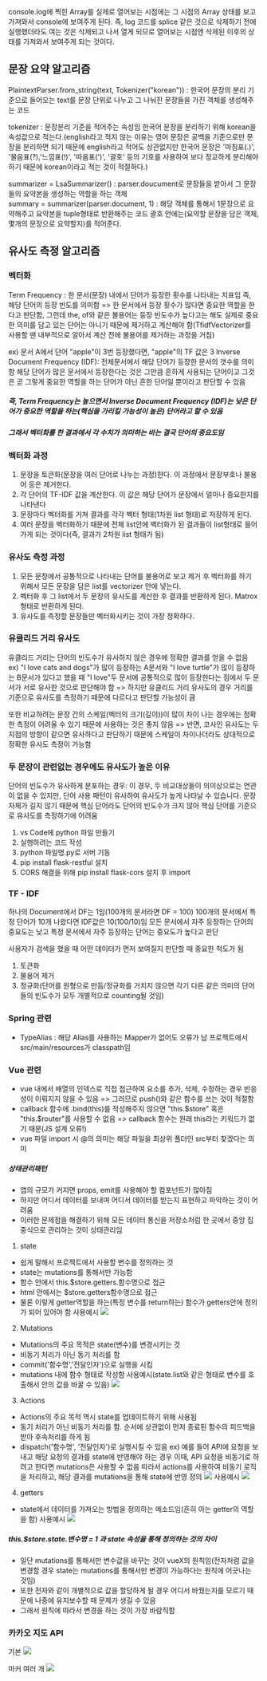 console.log에 찍힌 Array를 실제로 열어보는 시점에는 그 시점의 Array 상태를 보고 가져와서 console에 보여주게 된다. 즉, log 코드를 splice 같은 것으로 삭제하기 전에 실행했더라도 여는 것은 삭제되고 나서 열게 되므로 열어보는 시점엔 삭제된 이후의 상태를 가져와서 보여주게 되는 것이다.

## 문장 요약 알고리즘

PlaintextParser.from_string(text, Tokenizer("korean")) : 한국어 문장의 분리 기준으로 들어오는 text를 문장 단위로 나누고 그 나눠진 문장들을 가진 객체를 생성해주는 코드

tokenizer : 문장분리 기준을 적어주는 속성임 한국어 문장을 분리하기 위해 korean을 속성값으로 적는다.(english라고 적지 않는 이유는 영어 문장은 공백을 기준으로만 문장을 분리하면 되기 때문에 english라고 적어도 상관없지만 한국어 문장은 '마침표(.)', '물음표(?),'느낌표(!)', '따옴표(')', '괄호' 등의 기호를 사용하여 보다 정교하게 분리해야 하기 때문에 korean이라고 적는 것이 적절하다.)

summarizer = LsaSummarizer() : parser.doucument로 문장들을 받아서 그 문장들의 요약본을 생성하는 역할을 하는 객체
summary = summarizer(parser.document, 1) : 해당 객체를 통해서 1문장으로 요약해주고 요약본을 tuple형태로 반환해주는 코드 괄호 안에는(요약할 문장을 담은 객체, 몇개의 문장으로 요약할지)를 적어준다.


## 유사도 측정 알고리즘

### 벡터화
Term Frequency : 한 문서(문장) 내에서 단어가 등장한 횟수를 나타내는 지표임 즉, 해당 단어의 등장 빈도를 의미함 => 한 문서에서 등장 횟수가 많다면 중요한 역할을 한다고 판단함, 그런데 the, of와 같은 불용어는 등장 빈도수가 높다고는 해도 실제로 중요한 의미를 담고 있는 단어는 아니기 때문에 제거하고 계산해야 함(TfidfVectorizer를 사용할 땐 내부적으로 알아서 계산 전에 불용어를 제거하는 과정을 거침)

ex) 문서 A에서 단어 "apple"이 3번 등장했다면, "apple"의 TF 값은 3
Inverse Document Frequency (IDF): 전체문서에서 해당 단어가 등장한 문서의 갯수를 의미함 해당 단어가 많은 문서에서 등장한다는 것은 그만큼 흔하게 사용되는 단어이고 그것은 곧 그렇게 중요한 역할을 하는 단어가 아닌 흔한 단어일 뿐이라고 판단할 수 있음

##### 즉, Term Frequency는 높으면서 Inverse Document Frequency (IDF)는 낮은 단어가 중요한 역할을 하는(핵심을 가리킬 가능성이 높은) 단어라고 할 수 있음
##### 그래서 벡터화를 한 결과에서 각 수치가 의미하는 바는 결국 단어의 중요도임

### 벡터화 과정
1. 문장을 토큰화(문장을 여러 단어로 나누는 과정)한다. 이 과정에서 문장부호나 불용어 등은 제거한다.
2. 각 단어의 TF-IDF 값을 계산한다. 이 값은 해당 단어가 문장에서 얼마나 중요한지를 나타낸다
3. 문장마다 벡터화를 거쳐 결과를 각각 벡터 형태(1차원 list 형태)로 저장하게 된다.
4. 여러 문장을 벡터화하기 때문에 전체 list안에 벡터화가 된 결과들이 list형태로 들어가게 되는 것이다(즉, 결과가 2차원 list 형태가 됨)

### 유사도 측정 과정
1. 모든 문장에서 공통적으로 나타내는 단어를 불용어로 보고 제거 후 벡터화를 하기 위해서 모든 문장을 담은 list를 vectorizer 안에 넣는다.
2. 벡터화 후 그 list에서 두 문장의 유사도를 계산한 후 결과를 반환하게 된다. Matrox 형태로 반환하게 된다.
3. 유사도를 측정할 문장들만 벡터화시키는 것이 가장 정확하다.

### 유클리드 거리 유사도
유클리드 거리는 단어의 빈도수가 유사하지 않은 경우에 정확한 결과를 얻을 수 없음
ex) "I love cats and dogs"가 많이 등장하는 A문서와 "I love turtle"가 많이 등장하는 B문서가 있다고 했을 때 "I love"두 문서에 공통적으로 많이 등장한다는 점에서 두 문서가 서로 유사한 것으로 판단해야 함 => 하지만 유클리드 거리 유사도의 경우 거리를 기준으로 유사도를 측정하기 때문에 다르다고 판단할 가능성이 큼

또한 비교하려는 문장 간의 스케일(벡터의 크기(길이))이 많이 차이 나는 경우에는 정확한 측정이 어려울 수 있기 때문에 사용하는 것은 좋지 않음 => 반면, 코사인 유사도는 두 지점의 방향이 같으면 유사하다고 판단하기 때문에 스케일이 차이나더라도 상대적으로 정확한 유사도 측정이 가능함


### 두 문장이 관련없는 경우에도 유사도가 높은 이유
단어의 빈도수가 유사하게 분포하는 경우: 이 경우, 두 비교대상들이 의미상으로는 연관이 없을 수 있지만, 단어 사용 패턴이 유사하여 유사도가 높게 나타날 수 있습니다.
문장 자체가 길지 않기 때문에 핵심 단어라도 단어의 빈도수가 크지 않아 핵심 단어를 기준으로 유사도를 측정하기에 어려움

1. vs Code에 python 파일 만들기
2. 실행하려는 코드 작성
3. python 파일명.py로 서버 기동
4. pip install flask-restful 설치
5. CORS 해결을 위해 pip install flask-cors 설치 후 import


### TF - IDF
하나의 Document에서 DF는 1임(100개의 문서라면 DF = 100)
100개의 문서에서 특정 단어가 10개 나왔다면 IDF값은 10(100/10)임
모든 문서에서 자주 등장하는 단어의 중요도는 낮고 특정 문서에서 자주 등장하는 단어는 중요도가 높다고 판단

사용자가 검색을 했을 때 어떤 데이터가 먼저 보여질지 판단할 때 중요한 척도가 됨

1. 토큰화
2. 불용어 제거
3. 정규화(단어를 원형으로 만듬/정규화를 거치지 않으면 각기 다른 같은 의미의 단어들의 빈도수가 모두 개별적으로 counting될 것임)


### Spring 관련
- TypeAlias : 해당 Alias를 사용하는 Mapper가 없어도 오류가 
남
프로젝트에서 src/main/resources가 classpath임


### Vue 관련
- vue 내에서 배열의 인덱스로 직접 접근하여 요소를 추가, 삭제, 수정하는 경우 반응성이 이뤄지지 않을 수 있음 => 그러므로 push()와 같은 함수를 쓰는 것이 적절함
- callback 함수에 .bind(this)를 작성해주지 않으면 "this.$store" 혹은 "this.$router"를 사용할 수 없음 => callback 함수는 원래 this라는 키워드가 없기 때문(JS 설계 오류!)
- vue 파일 import 시 @의 의미는 해당 파일을 최상위 폴더인 src부터 찾겠다는 의미

##### 상태관리패턴
- 앱의 규모가 커지면 props, emit를 사용해야 할 컴포넌트가 많아짐
- 하지만 어디서 데이터를 보내며 어디서 데이터를 받는지 표현하고 파악하는 것이 어려움
- 이러한 문제점을 해결하기 위해 모든 데이터 통신을 저장소처럼 한 곳에서 중앙 집중식으로 관리하는 것이 상태관리임

1. state
- 쉽게 말해서 프로젝트에서 사용할 변수를 정의하는 것
-  state는 mutations를 통해서만 가능함
- 함수 안에서 this.$store.getters.함수명으로 접근
- html 안에서는 $store.getters함수명으로 접근
- 물론 이렇게 getter역할을 하는(특정 변수를 return하는) 함수가 getters안에 정의가 되어 있어야 함
사용예시
![](Pasted%20image%2020230424200204.png)
2. Mutations
- Mutations의 주요 목적은 state(변수)를 변경시키는 것
- 비동기 처리가 아닌 동기 처리를 함
- commit('함수명','전달인자')으로 실행을 시킴
- mutations 내에 함수 형태로 작성함
사용예시(state.list와 같은 형태로 변수를 호출해서 안의 값을 바꿀 수 있음)
![](Pasted%20image%2020230424200138.png)
3. Actions
- Actions의 주요 목적 역시 state를 업데이트하기 위해 사용됨
- 동기 처리가 아닌 비동기 처리를 함. 순서에 상관없이 먼저 종료된 함수의 피드백을 받아 후속처리를 하게 됨
- dispatch('함수명', '전달인자')로 실행시킬 수 있음
ex) 예를 들어 API에 요청을 보내고 해당 요청의 결과를 state에 반영해야 하는 경우 이때, API 요청을 비동기로 하려고 한다면 mutations은 사용할 수 없음 따라서 actions를 사용하여 비동기 로직을 처리하고, 해당 결과를 mutations을 통해 state에 반영
정의
![](Pasted%20image%2020230424202005.png)
사용예시
![](Pasted%20image%2020230424202025.png)
4. getters
- state에서 데이터를 가져오는 방법을 정의하는 메소드임(흔히 아는 getter의 역할을 함)
사용예시
![](Pasted%20image%2020230424202315.png)

##### this.$store.state.변수명 = 1 과 state 속성을 통해 정의하는 것의 차이
- 일단 mutations를 통해서만 변수값을 바꾸는 것이 vueX의 원칙임(전자처럼 값을 변경할 경우 state는 mutations를 통해서만 변경이 가능하다는 원칙에 어긋나는 것임)
- 또한 전자와 같이 개별적으로 값을 할당하게 될 경우 어디서 바꿨는지를 모르기 때문에 나중에 유지보수할 때 문제가 생길 수 있음
- 그래서 원칙에 따라서 변경을 하는 것이 가장 바람직함

### 카카오 지도 API

기본
![](Pasted%20image%2020230425092249.png)

마커 여러 개
![](Pasted%20image%2020230425092155.png)